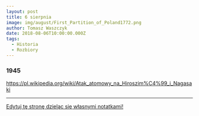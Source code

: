 ```yaml
---
layout: post
title: 6 sierpnia
image: img/august/First_Partition_of_Poland1772.png
author: Tomasz Waszczyk
date: 2018-08-06T10:00:00.000Z
tags:
  - Historia
  - Rozbiory
---
```


### 1945

https://pl.wikipedia.org/wiki/Atak_atomowy_na_Hiroszim%C4%99_i_Nagasaki

---

<a href="https://github.com/TomaszWaszczyk/historia.waszczyk.com/edit/master/src/content/august-6.md" target="_blank">Edytuj tę stronę dzieląc się własnymi notatkami!</a>
